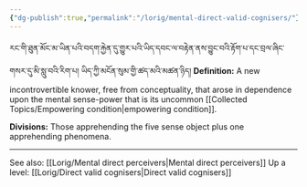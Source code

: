 ```yaml
---
{"dg-publish":true,"permalink":"/lorig/mental-direct-valid-cognisers/"}
---
```


རང་གི་ཐུན་མོང་མ་ཡིན་པའི་བདག་རྐྱེན་དུ་གྱུར་པའི་ཡིད་དབང་ལ་བརྟེན་ནས་བྱུང་བའི་རྟོག་པ་དང་བྲལ་ཞིང་གསར་དུ་མི་སླུ་བའི་རིག་པ། 
ཡིད་ཀྱི་མངོན་སུམ་གྱི་ཚད་མའི་མཚན་ཉིད།
**Definition:** A new incontrovertible knower, free from conceptuality, that arose in dependence upon the mental sense-power that is its uncommon [[Collected Topics/Empowering condition\|empowering condition]].

**Divisions:** Those apprehending the five sense object plus one apprehending phenomena.

---
See also: [[Lorig/Mental direct perceivers\|Mental direct perceivers]]
Up a level: [[Lorig/Direct valid cognisers\|Direct valid cognisers]]